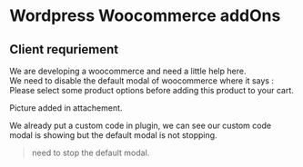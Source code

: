 # Wordpress Woocommerce addOns
## Client requriement
We are developing a woocommerce and need a little help here.  
We need to disable the default modal of woocommerce where it says : Please select some product options before adding this product to your cart.

Picture added in attachement.

We already put a custom code in plugin, we can see our custom code modal is showing but the default modal is not stopping.

> need to stop the default modal.
